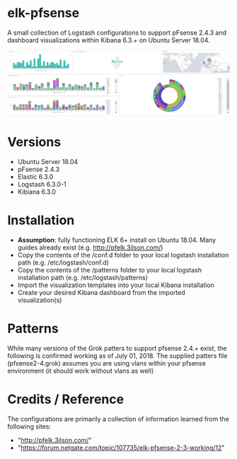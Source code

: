# elk-pfsense
A small collection of Logstash configurations to support pFsense 2.4.3 and dashboard visualizations within Kibana 6.3.+ on Ubuntu Server 18.04.

![alt text](https://github.com/8270647/elk-pfsense/blob/master/kibana-dashboard-visu.JPG)

# Versions

- Ubuntu Server 18.04
- pFsense 2.4.3
- Elastic 6.3.0
- Logstash 6.3.0-1
- Kibiana 6.3.0

# Installation

- <b>Assumption</b>: fully functioning ELK 6+ install on Ubuntu 18.04. Many guides already exist (e.g. http://pfelk.3ilson.com/)
- Copy the contents of the /conf.d folder to your local logstash installation path (e.g. /etc/logstash/conf.d)
- Copy the contents of the /patterns folder to your local logstash installation path (e.g. /etc/logstash/patterns)
- Import the visualization templates into your local Kibana installation
- Create your desired Kibana dashboard from the imported visualization(s)


# Patterns

While many versions of the Grok patters to support pfsense 2.4.+ exist, the following is confirmed working as of July 01, 2018. The supplied patters file (pfsense2-4.grok) assumes you are using vlans within your pfsense environment (it should work without vlans as well)

# Credits / Reference

The configurations are primarily a collection of information learned from the following sites:

- "http://pfelk.3ilson.com/"
- "https://forum.netgate.com/topic/107735/elk-pfsense-2-3-working/12"
